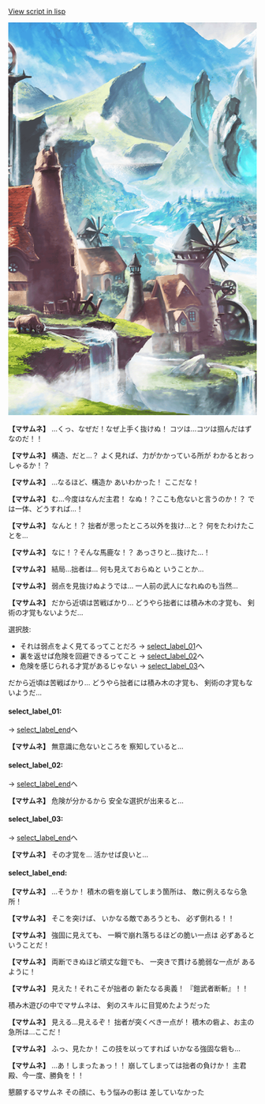 [View script in lisp](../scripts/10013203.txt)

![foot_mountain_village.png](../images/backgrounds/foot_mountain_village.png)

**【マサムネ】**
…くっ、なぜだ！なぜ上手く抜けぬ！
コツは…コツは掴んだはずなのだ！！

**【マサムネ】**
構造、だと…？
よく見れば、力がかかっている所が
わかるとおっしゃるか！？

**【マサムネ】**
…なるほど、構造か
あいわかった！
ここだな！

**【マサムネ】**
む…今度はなんだ主君！
なぬ！？ここも危ないと言うのか！？
では一体、どうすれば…！

**【マサムネ】**
なんと！？
拙者が思ったところ以外を抜け…と？
何をたわけたことを…

**【マサムネ】**
なに！？そんな馬鹿な！？
あっさりと…抜けた…！

**【マサムネ】**
結局…拙者は…
何も見えておらぬと
いうことか…

**【マサムネ】**
弱点を見抜けぬようでは…
一人前の武人になれぬのも当然…

**【マサムネ】**
だから近頃は苦戦ばかり…
どうやら拙者には積み木の才覚も、
剣術の才覚もないようだ…

選択肢:
- それは弱点をよく見てるってことだろ → [select_label_01](#select_label_01)へ
- 裏を返せば危険を回避できるってこと → [select_label_02](#select_label_02)へ
- 危険を感じられる才覚があるじゃない → [select_label_03](#select_label_03)へ

だから近頃は苦戦ばかり…
どうやら拙者には積み木の才覚も、
剣術の才覚もないようだ…

#### select_label_01:
 → [select_label_end](#select_label_end)へ

**【マサムネ】**
無意識に危ないところを
察知していると…

#### select_label_02:
 → [select_label_end](#select_label_end)へ

**【マサムネ】**
危険が分かるから
安全な選択が出来ると…

#### select_label_03:
 → [select_label_end](#select_label_end)へ

**【マサムネ】**
その才覚を…
活かせば良いと…

#### select_label_end:

**【マサムネ】**
…そうか！
積木の砦を崩してしまう箇所は、
敵に例えるなら急所！

**【マサムネ】**
そこを突けば、
いかなる敵であろうとも、
必ず倒れる！！

**【マサムネ】**
強固に見えても、
一瞬で崩れ落ちるほどの脆い一点は
必ずあるということだ！

**【マサムネ】**
両断できぬほど頑丈な鎧でも、
一突きで貫ける脆弱な一点が
あるように！

**【マサムネ】**
見えた！それこそが拙者の
新たなる奥義！
『鎧武者断斬』！！

積み木遊びの中でマサムネは、
剣のスキルに目覚めたようだった

**【マサムネ】**
見える…見えるぞ！
拙者が突くべき一点が！
積木の砦よ、お主の急所は…ここだ！

**【マサムネ】**
ふっ、見たか！
この技を以ってすれば
いかなる強固な砦も…

**【マサムネ】**
…あ！しまったぁっ！！
崩してしまっては拙者の負けか！
主君殿、今一度、勝負を！！

懇願するマサムネ
その顔に、もう悩みの影は
差していなかった
